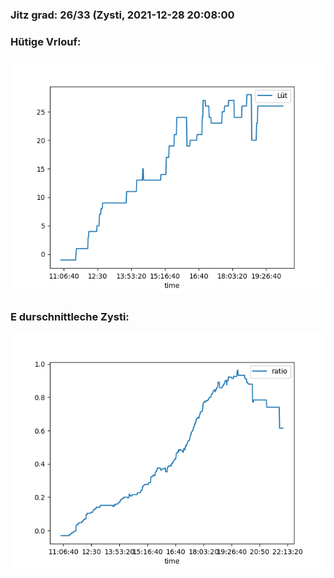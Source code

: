 ### Jitz grad: 26/33 (Zysti, 2021-12-28 20:08:00

### Hütige Vrlouf:
![Graph](Today.png)

### E durschnittleche Zysti:
![Graph](Zysti.png)